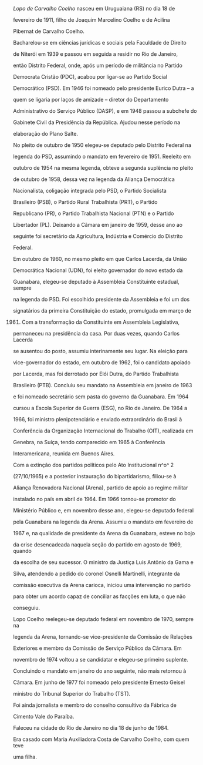 

*Lopo de Carvalho Coelho* nasceu em Uruguaiana (RS) no dia 18 de

fevereiro de 1911, filho de Joaquim Marcelino Coelho e de Acilina

Pibernat de Carvalho Coelho.



Bacharelou-se em ciências jurídicas e sociais pela Faculdade de Direito

de Niterói em 1939 e passou em seguida a residir no Rio de Janeiro,

então Distrito Federal, onde, após um período de militância no Partido

Democrata Cristão (PDC), acabou por ligar-se ao Partido Social

Democrático (PSD). Em 1946 foi nomeado pelo presidente Eurico Dutra – a

quem se ligaria por laços de amizade – diretor do Departamento

Administrativo do Serviço Público (DASP), e em 1948 passou a subchefe do

Gabinete Civil da Presidência da República. Ajudou nesse período na

elaboração do Plano Salte.



No pleito de outubro de 1950 elegeu-se deputado pelo Distrito Federal na

legenda do PSD, assumindo o mandato em fevereiro de 1951. Reeleito em

outubro de 1954 na mesma legenda, obteve a segunda suplência no pleito

de outubro de 1958, dessa vez na legenda da Aliança Democrática

Nacionalista, coligação integrada pelo PSD, o Partido Socialista

Brasileiro (PSB), o Partido Rural Trabalhista (PRT), o Partido

Republicano (PR), o Partido Trabalhista Nacional (PTN) e o Partido

Libertador (PL). Deixando a Câmara em janeiro de 1959, desse ano ao

seguinte foi secretário da Agricultura, Indústria e Comércio do Distrito

Federal.



Em outubro de 1960, no mesmo pleito em que Carlos Lacerda, da União

Democrática Nacional (UDN), foi eleito governador do novo estado da

Guanabara, elegeu-se deputado à Assembleia Constituinte estadual, sempre

na legenda do PSD. Foi escolhido presidente da Assembleia e foi um dos

signatários da primeira Constituição do estado, promulgada em março de

1961. Com a transformação da Constituinte em Assembleia Legislativa,

permaneceu na presidência da casa. Por duas vezes, quando Carlos Lacerda

se ausentou do posto, assumiu interinamente seu lugar. Na eleição para

vice-governador do estado, em outubro de 1962, foi o candidato apoiado

por Lacerda, mas foi derrotado por Elói Dutra, do Partido Trabalhista

Brasileiro (PTB). Concluiu seu mandato na Assembleia em janeiro de 1963

e foi nomeado secretário sem pasta do governo da Guanabara. Em 1964

cursou a Escola Superior de Guerra (ESG), no Rio de Janeiro. De 1964 a

1966, foi ministro plenipotenciário e enviado extraordinário do Brasil à

Conferência da Organização Internacional do Trabalho (OIT), realizada em

Genebra, na Suíça, tendo comparecido em 1965 à Conferência

Interamericana, reunida em Buenos Aires.



Com a extinção dos partidos políticos pelo Ato Institucional n^o^ 2

(27/10/1965) e a posterior instauração do bipartidarismo, filiou-se à

Aliança Renovadora Nacional (Arena), partido de apoio ao regime militar

instalado no país em abril de 1964. Em 1966 tornou-se promotor do

Ministério Público e, em novembro desse ano, elegeu-se deputado federal

pela Guanabara na legenda da Arena. Assumiu o mandato em fevereiro de

1967 e, na qualidade de presidente da Arena da Guanabara, esteve no bojo

da crise desencadeada naquela seção do partido em agosto de 1969, quando

da escolha de seu sucessor. O ministro da Justiça Luís Antônio da Gama e

Silva, atendendo a pedido do coronel Osnelli Martinelli, integrante da

comissão executiva da Arena carioca, iniciou uma intervenção no partido

para obter um acordo capaz de conciliar as facções em luta, o que não

conseguiu.



Lopo Coelho reelegeu-se deputado federal em novembro de 1970, sempre na

legenda da Arena, tornando-se vice-presidente da Comissão de Relações

Exteriores e membro da Comissão de Serviço Público da Câmara. Em

novembro de 1974 voltou a se candidatar e elegeu-se primeiro suplente.

Concluindo o mandato em janeiro do ano seguinte, não mais retornou à

Câmara. Em junho de 1977 foi nomeado pelo presidente Ernesto Geisel

ministro do Tribunal Superior do Trabalho (TST).



Foi ainda jornalista e membro do conselho consultivo da Fábrica de

Cimento Vale do Paraíba.



Faleceu na cidade do Rio de Janeiro no dia 18 de junho de 1984.



Era casado com Maria Auxiliadora Costa de Carvalho Coelho, com quem teve

uma filha.



